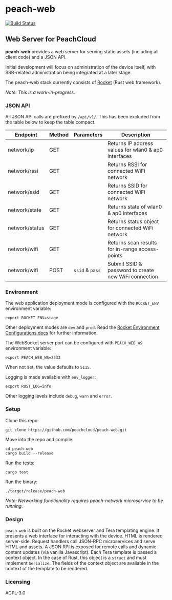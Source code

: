 # peach-web

[![Build Status](https://travis-ci.com/peachcloud/peach-web.svg?branch=master)](https://travis-ci.com/peachcloud/peach-web)

## Web Server for PeachCloud

**peach-web** provides a web server for serving static assets (including all client code) and a JSON API.

Initial development will focus on administration of the device itself, with SSB-related administration being integrated at a later stage.

The peach-web stack currently consists of [Rocket](https://rocket.rs/) (Rust web framework).

_Note: This is a work-in-progress._

### JSON API

All JSON API calls are prefixed by `/api/v1/`. This has been excluded from the table below to keep the table compact.

| Endpoint | Method | Parameters | Description |
| --- | --- | --- | --- |
| network/ip | GET | | Returns IP address values for wlan0 & ap0 interfaces |
| network/rssi | GET | | Returns RSSI for connected WiFi network |
| network/ssid | GET | | Returns SSID for connected WiFi network |
| network/state | GET | | Returns state of wlan0 & ap0 interfaces |
| network/status | GET | | Returns status object for connected WiFi network |
| network/wifi | GET | | Returns scan results for in-range access-points |
| network/wifi | POST | `ssid` & `pass` | Submit SSID & password to create new WiFi connection |

### Environment

The web application deployment mode is configured with the `ROCKET_ENV` environment variable:

`export ROCKET_ENV=stage`

Other deployment modes are `dev` and `prod`. Read the [Rocket Environment Configurations docs](https://rocket.rs/v0.4/guide/configuration/#environment) for further information.

The WebSocket server port can be configured with `PEACH_WEB_WS` environment variable:

`export PEACH_WEB_WS=2333`

When not set, the value defaults to `5115`.

Logging is made available with `env_logger`:

`export RUST_LOG=info`

Other logging levels include `debug`, `warn` and `error`.

### Setup

Clone this repo:

`git clone https://github.com/peachcloud/peach-web.git`

Move into the repo and compile:

`cd peach-web`  
`cargo build --release`

Run the tests:

`cargo test`

Run the binary:

`./target/release/peach-web`

_Note: Networking functionality requires peach-network microservice to be running._

### Design

`peach-web` is built on the Rocket webserver and Tera templating engine. It presents a web interface for interacting with the device. HTML is rendered server-side. Request handlers call JSON-RPC microservices and serve HTML and assets. A JSON RPI is exposed for remote calls and dynamic content updates (via vanilla Javascript). Each Tera template is passed a context object. In the case of Rust, this object is a `struct` and must implement `Serialize`. The fields of the context object are available in the context of the template to be rendered.

### Licensing

AGPL-3.0
